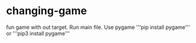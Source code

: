 # changing-game
fun game with out target. Run main file. Use pygame
'''pip install pygame''' or '''pip3 install pygame'''
